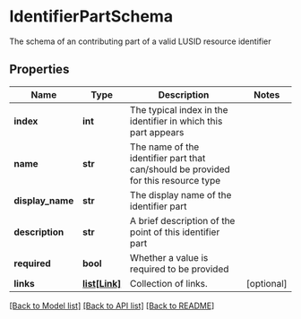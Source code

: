 # IdentifierPartSchema

The schema of an contributing part of a valid LUSID resource identifier

## Properties
Name | Type | Description | Notes
------------ | ------------- | ------------- | -------------
**index** | **int** | The typical index in the identifier in which this part appears | 
**name** | **str** | The name of the identifier part that can/should be provided for this resource type | 
**display_name** | **str** | The display name of the identifier part | 
**description** | **str** | A brief description of the point of this identifier part | 
**required** | **bool** | Whether a value is required to be provided | 
**links** | [**list[Link]**](Link.md) | Collection of links. | [optional] 

[[Back to Model list]](../README.md#documentation-for-models) [[Back to API list]](../README.md#documentation-for-api-endpoints) [[Back to README]](../README.md)



